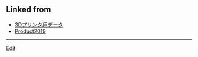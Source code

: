 ---
---
## Linked from

* [3Dプリンタ用データ](3Dプリンタ用データ.md)
* [Product2019](Product2019.md)


----
[Edit](https://github.com/vitroid/vitroid.github.io/edit/master/MD/3Dプリンタ用データ.md)
